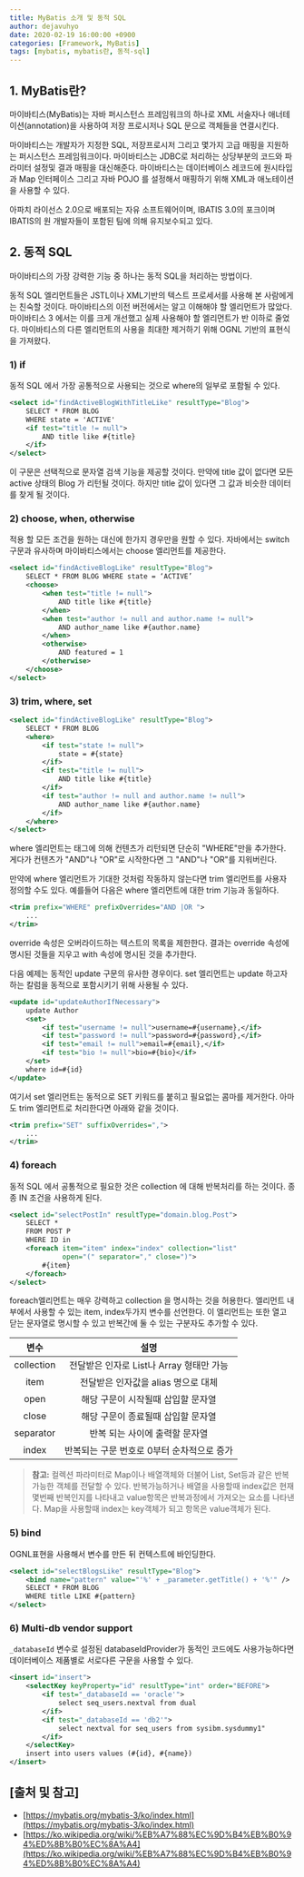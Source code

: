 ```yaml
---
title: MyBatis 소개 및 동적 SQL
author: dejavuhyo
date: 2020-02-19 16:00:00 +0900
categories: [Framework, MyBatis]
tags: [mybatis, mybatis란, 동적-sql]
---
```


## 1. MyBatis란?
마이바티스(MyBatis)는 자바 퍼시스턴스 프레임워크의 하나로 XML 서술자나 애너테이션(annotation)을 사용하여 저장 프로시저나 SQL 문으로 객체들을 연결시킨다.

마이바티스는 개발자가 지정한 SQL, 저장프로시저 그리고 몇가지 고급 매핑을 지원하는 퍼시스턴스 프레임워크이다. 마이바티스는 JDBC로 처리하는 상당부분의 코드와 파라미터 설정및 결과 매핑을 대신해준다. 마이바티스는 데이터베이스 레코드에 원시타입과 Map 인터페이스 그리고 자바 POJO 를 설정해서 매핑하기 위해 XML과 애노테이션을 사용할 수 있다.

아파치 라이선스 2.0으로 배포되는 자유 소프트웨어이며, IBATIS 3.0의 포크이며 IBATIS의 원 개발자들이 포함된 팀에 의해 유지보수되고 있다.

## 2. 동적 SQL
마이바티스의 가장 강력한 기능 중 하나는 동적 SQL을 처리하는 방법이다.

동적 SQL 엘리먼트들은 JSTL이나 XML기반의 텍스트 프로세서를 사용해 본 사람에게는 친숙할 것이다. 마이바티스의 이전 버전에서는 알고 이해해야 할 엘리먼트가 많았다. 마이바티스 3 에서는 이를 크게 개선했고 실제 사용해야 할 엘리먼트가 반 이하로 줄었다. 마이바티스의 다른 엘리먼트의 사용을 최대한 제거하기 위해 OGNL 기반의 표현식을 가져왔다.

### 1) if
동적 SQL 에서 가장 공통적으로 사용되는 것으로 where의 일부로 포함될 수 있다.

```xml
<select id="findActiveBlogWithTitleLike" resultType="Blog">
    SELECT * FROM BLOG
    WHERE state = 'ACTIVE'
    <if test="title != null">
        AND title like #{title}
    </if>
</select>
```

이 구문은 선택적으로 문자열 검색 기능을 제공할 것이다. 만약에 title 값이 없다면 모든 active 상태의 Blog 가 리턴될 것이다. 하지만 title 값이 있다면 그 값과 비슷한 데이터를 찾게 될 것이다.

### 2) choose, when, otherwise
적용 할 모든 조건을 원하는 대신에 한가지 경우만을 원할 수 있다. 자바에서는 switch 구문과 유사하며 마이바티스에서는 choose 엘리먼트를 제공한다.

```xml
<select id="findActiveBlogLike" resultType="Blog">
    SELECT * FROM BLOG WHERE state = ‘ACTIVE’
    <choose>
        <when test="title != null">
            AND title like #{title}
        </when>
        <when test="author != null and author.name != null">
            AND author_name like #{author.name}
        </when>
        <otherwise>
            AND featured = 1
        </otherwise>
    </choose>
</select>
```

### 3) trim, where, set

```xml
<select id="findActiveBlogLike" resultType="Blog">
    SELECT * FROM BLOG
    <where>
        <if test="state != null">
            state = #{state}
        </if>
        <if test="title != null">
            AND title like #{title}
        </if>
        <if test="author != null and author.name != null">
            AND author_name like #{author.name}
        </if>
    </where>
</select>
```

where 엘리먼트는 태그에 의해 컨텐츠가 리턴되면 단순히 "WHERE"만을 추가한다. 게다가 컨텐츠가 "AND"나 "OR"로 시작한다면 그 "AND"나 "OR"를 지워버린다.

만약에 where 엘리먼트가 기대한 것처럼 작동하지 않는다면 trim 엘리먼트를 사용자 정의할 수도 있다. 예를들어 다음은 where 엘리먼트에 대한 trim 기능과 동일하다.

```xml
<trim prefix="WHERE" prefixOverrides="AND |OR ">
    ...
</trim>
```

override 속성은 오버라이드하는 텍스트의 목록을 제한한다. 결과는 override 속성에 명시된 것들을 지우고 with 속성에 명시된 것을 추가한다.

다음 예제는 동적인 update 구문의 유사한 경우이다. set 엘리먼트는 update 하고자 하는 칼럼을 동적으로 포함시키기 위해 사용될 수 있다.

```xml
<update id="updateAuthorIfNecessary">
    update Author
    <set>
        <if test="username != null">username=#{username},</if>
        <if test="password != null">password=#{password},</if>
        <if test="email != null">email=#{email},</if>
        <if test="bio != null">bio=#{bio}</if>
    </set>
    where id=#{id}
</update>
```

여기서 set 엘리먼트는 동적으로 SET 키워드를 붙히고 필요없는 콤마를 제거한다. 아마도 trim 엘리먼트로 처리한다면 아래와 같을 것이다.

```xml
<trim prefix="SET" suffixOverrides=",">
    ...
</trim>
```

### 4) foreach
동적 SQL 에서 공통적으로 필요한 것은 collection 에 대해 반복처리를 하는 것이다. 종종 IN 조건을 사용하게 된다.

```xml
<select id="selectPostIn" resultType="domain.blog.Post">
    SELECT *
    FROM POST P
    WHERE ID in
    <foreach item="item" index="index" collection="list"
             open="(" separator="," close=")">
        #{item}
    </foreach>
</select>
```

foreach엘리먼트는 매우 강력하고 collection 을 명시하는 것을 허용한다. 엘리먼트 내부에서 사용할 수 있는 item, index두가지 변수를 선언한다. 이 엘리먼트는 또한 열고 닫는 문자열로 명시할 수 있고 반복간에 둘 수 있는 구분자도 추가할 수 있다.

| 변수 | 설명 |
|:-----:|:-----:|
| collection | 전달받은 인자로 List나 Array 형태만 가능 |
| item | 전달받은 인자값을 alias 명으로 대체 |s
| open | 해당 구문이 시작될때 삽입할 문자열 |
| close | 해당 구문이 종료될때 삽입할 문자열 |
| separator | 반복 되는 사이에 출력할 문자열 |
| index | 반복되는 구문 번호로 0부터 순차적으로 증가 |

> **참고:** 컬렉션 파라미터로 Map이나 배열객체와 더불어 List, Set등과 같은 반복가능한 객체를 전달할 수 있다. 반복가능하거나 배열을 사용할때 index값은 현재 몇번째 반복인지를 나타내고 value항목은 반복과정에서 가져오는 요소를 나타낸다. Map을 사용할때 index는 key객체가 되고 항목은 value객체가 된다.

### 5) bind

OGNL표현을 사용해서 변수를 만든 뒤 컨텍스트에 바인딩한다.

```xml
<select id="selectBlogsLike" resultType="Blog">
    <bind name="pattern" value="'%' + _parameter.getTitle() + '%'" />
    SELECT * FROM BLOG
    WHERE title LIKE #{pattern}
</select>
```

### 6) Multi-db vendor support
`_databaseId` 변수로 설정된 databaseIdProvider가 동적인 코드에도 사용가능하다면 데이터베이스 제품별로 서로다른 구문을 사용할 수 있다.

```xml
<insert id="insert">
    <selectKey keyProperty="id" resultType="int" order="BEFORE">
        <if test="_databaseId == 'oracle'">
            select seq_users.nextval from dual
        </if>
        <if test="_databaseId == 'db2'">
            select nextval for seq_users from sysibm.sysdummy1"
        </if>
    </selectKey>
    insert into users values (#{id}, #{name})
</insert>
```

## [출처 및 참고]
* [https://mybatis.org/mybatis-3/ko/index.html](https://mybatis.org/mybatis-3/ko/index.html)
* [https://ko.wikipedia.org/wiki/%EB%A7%88%EC%9D%B4%EB%B0%94%ED%8B%B0%EC%8A%A4](https://ko.wikipedia.org/wiki/%EB%A7%88%EC%9D%B4%EB%B0%94%ED%8B%B0%EC%8A%A4)
